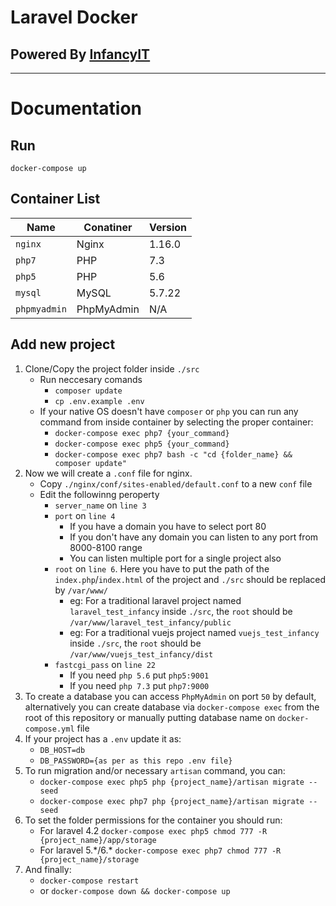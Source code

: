 # Laravel Docker
## Powered By [InfancyIT](https://www.infancyit.com)
------------------------------------------------------
# Documentation

## Run

    docker-compose up

## Container List
Name | Conatiner | Version
-----|----------|-----------
`nginx` | Nginx | 1.16.0 
`php7` | PHP | 7.3
`php5` | PHP | 5.6
`mysql` | MySQL | 5.7.22
`phpmyadmin` | PhpMyAdmin | N/A

## Add new project

1. Clone/Copy the project folder inside `./src` 
    -  Run neccesary comands
         - `composer update`
         - `cp .env.example .env`
    - If your native OS doesn't have `composer` or `php` you can run any command from inside container by selecting the proper container:
       - `docker-compose exec php7 {your_command}`
       - `docker-compose exec php5 {your_command}`
       - `docker-compose exec php7 bash -c "cd {folder_name} && composer update"`
2. Now we will create a `.conf` file for nginx.
    - Copy `./nginx/conf/sites-enabled/default.conf` to a new `conf` file
    - Edit the followinng peroperty
        - `server_name` on `line 3`
        - `port` on `line 4`
            - If you have a domain you have to select port 80
            - If you don't have any domain you can listen to any port from 8000-8100 range
            - You can listen multiple port for a single project also
        - `root` on `line 6`. Here you have to put the path of the `index.php`/`index.html` of the project and `./src` should be replaced by `/var/www/`
            - eg: For a traditional laravel project named `laravel_test_infancy` inside `./src`, the `root` should be `/var/www/laravel_test_infancy/public`
            - eg: For a traditional vuejs project named `vuejs_test_infancy` inside `./src`, the `root` should be `/var/www/vuejs_test_infancy/dist`
        - `fastcgi_pass` on `line 22`
            - If you need `php 5.6` put `php5:9001`
            - If you need `php 7.3` put `php7:9000`
3. To create a database you can access `PhpMyAdmin` on port `50` by default,
alternatively you can create database via `docker-compose exec` from the root of this repository or manually putting database name on `docker-compose.yml` file
4. If your project has a `.env` update it as:
    - `DB_HOST=db`
    - `DB_PASSWORD={as per as this repo .env file}`
5. To run migration and/or necessary `artisan` command, you can:
    - `docker-compose exec php5 php {project_name}/artisan migrate --seed`
    - `docker-compose exec php7 php {project_name}/artisan migrate --seed`
6. To set the folder permissions for the container you should run:
    - For laravel 4.2 `docker-compose exec php5 chmod 777 -R  {project_name}/app/storage`
    - For laravel 5.\*/6.\* `docker-compose exec php7 chmod 777 -R  {project_name}/storage`
7. And finally:
    - `docker-compose restart`
    - or `docker-compose down && docker-compose up`